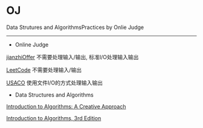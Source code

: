 # OJ

Data Strutures and AlgorithmsPractices by Onlie Judge

---

- Online Judge

[jianzhiOffer](https://www.nowcoder.com/ta/coding-interviews) 不需要处理输入/输出, 标准I/O处理输入输出

[LeetCode](https://leetcode.com/) 不需要处理输入/输出

[USACO](http://train.usaco.org/usacogate) 使用文件I/O的方式处理输入输出


- Data Structures and Algorithms

[Introduction to Algorithms: A Creative Approach](https://www.amazon.com/Introduction-Algorithms-Creative-Udi-Manber/dp/0201120372)

[Introduction to Algorithms, 3rd Edition ](https://www.amazon.com/Introduction-Algorithms-3rd-MIT-Press/dp/0262033844/ref=pd_lpo_sbs_14_t_0?_encoding=UTF8&psc=1&refRID=5G6C03AVCZZAXFBN1N37)
